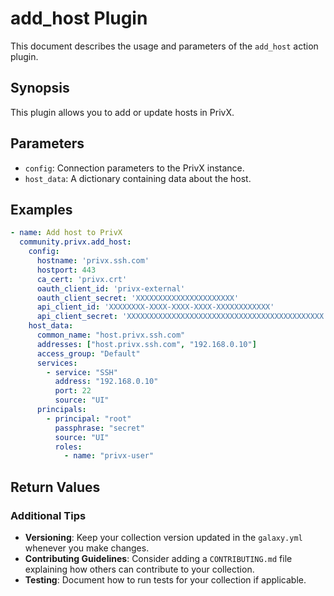 # add_host Plugin

This document describes the usage and parameters of the `add_host` action plugin.

## Synopsis

This plugin allows you to add or update hosts in PrivX.

## Parameters

- `config`: Connection parameters to the PrivX instance.
- `host_data`: A dictionary containing data about the host.

## Examples

```yaml
- name: Add host to PrivX
  community.privx.add_host:
    config:
      hostname: 'privx.ssh.com'
      hostport: 443
      ca_cert: 'privx.crt'
      oauth_client_id: 'privx-external'
      oauth_client_secret: 'XXXXXXXXXXXXXXXXXXXXXX'
      api_client_id: 'XXXXXXXX-XXXX-XXXX-XXXX-XXXXXXXXXXXX'
      api_client_secret: 'XXXXXXXXXXXXXXXXXXXXXXXXXXXXXXXXXXXXXXXXXXXX'
    host_data:
      common_name: "host.privx.ssh.com"
      addresses: ["host.privx.ssh.com", "192.168.0.10"]
      access_group: "Default"
      services:
        - service: "SSH"
          address: "192.168.0.10"
          port: 22
          source: "UI"
      principals:
        - principal: "root"
          passphrase: "secret"
          source: "UI"
          roles:
            - name: "privx-user"
```

## Return Values


### Additional Tips

- **Versioning**: Keep your collection version updated in the `galaxy.yml` whenever you make changes.
- **Contributing Guidelines**: Consider adding a `CONTRIBUTING.md` file explaining how others can contribute to your collection.
- **Testing**: Document how to run tests for your collection if applicable.
